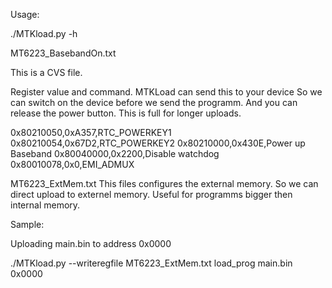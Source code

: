 
Usage:

./MTKload.py -h



MT6223_BasebandOn.txt

This is a CVS file.

Register value and command. MTKLoad can send this to your device
So we can switch on the device before we send the programm. And you can
release the power button. This is full for longer uploads.


0x80210050,0xA357,RTC_POWERKEY1
0x80210054,0x67D2,RTC_POWERKEY2
0x80210000,0x430E,Power up Baseband
0x80040000,0x2200,Disable watchdog
0x80010078,0x0,EMI_ADMUX


MT6223_ExtMem.txt  This files configures the external memory. So we can direct 
upload to externel memory. Useful for programms bigger then internal memory.

Sample:

Uploading main.bin to address 0x0000

 ./MTKload.py --writeregfile MT6223_ExtMem.txt load_prog main.bin 0x0000




